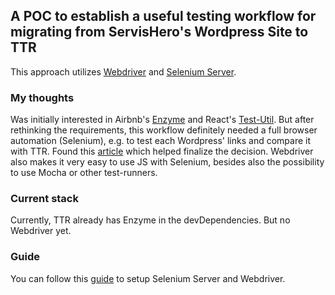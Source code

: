 ## A POC to establish a useful testing workflow for migrating from ServisHero's Wordpress Site to TTR

This approach utilizes [Webdriver](http://webdriver.io/) and [Selenium Server](http://goo.gl/IHP6Qw). 
### My thoughts

Was initially interested in Airbnb's [Enzyme](http://airbnb.io/enzyme/) and React's [Test-Util](https://facebook.github.io/react/docs/test-utils.html). But after rethinking the requirements, this workflow definitely needed a full browser automation (Selenium), e.g. to test each Wordpress' links and compare it with TTR. Found this [article](http://blog.strafenet.com/2014/07/03/end-to-end-javascript-testing-is-easy-the-minimal-way-to-do-it/) which helped finalize the decision.  Webdriver also makes it very easy to use JS with Selenium, besides also the possibility to use Mocha or other test-runners.

### Current stack
Currently, TTR already has Enzyme in the devDependencies. But no Webdriver yet.

### Guide

You can follow this [guide](http://webdriver.io/guide.html) to setup Selenium Server and Webdriver.